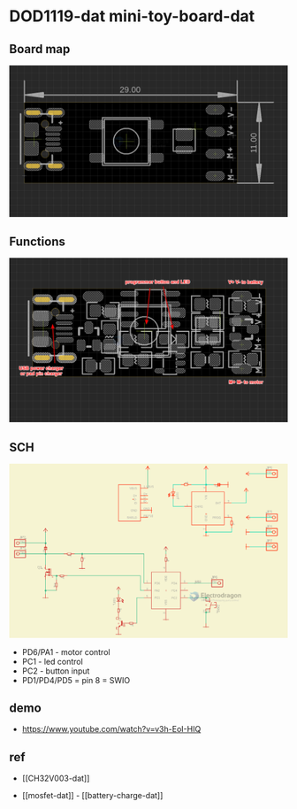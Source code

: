 
# DOD1119-dat mini-toy-board-dat

## Board map 

![](2024-08-25-18-15-59.png)

## Functions 

![](2024-08-25-18-20-35.png)


## SCH 

![](2023-10-26-15-43-28.png)

- PD6/PA1 - motor control 
- PC1 - led control 
- PC2 - button input 
- PD1/PD4/PD5 = pin 8 = SWIO 

## demo 

- https://www.youtube.com/watch?v=v3h-EoI-HIQ




## ref 

- [[CH32V003-dat]]

- [[mosfet-dat]] - [[battery-charge-dat]]